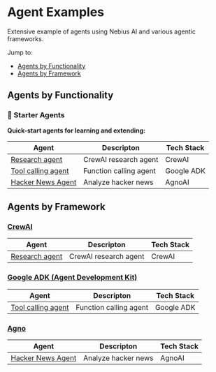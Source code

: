 # Agent Examples

Extensive example of agents using Nebius AI and various agentic frameworks.

Jump to:
- [Agents by Functionality](#agents-by-functionality)
- [Agents by Framework](#agents-by-framework)


## Agents by Functionality

### 🧩 Starter Agents

**Quick-start agents for learning and extending:**

| Agent | Descripton                                          | Tech Stack           |
|-----------|-----------------------------------------------|-----------------------|
| [Research agent](crewai-research-agent)  | CrewAI research agent   | CrewAI | 
| [Tool calling agent](google-adk-tool-calling) | Function calling agent | Google ADK | 
| [Hacker News Agent](agno-hacker-news-agent) | Analyze hacker news | AgnoAI | 


## Agents by Framework

### [CrewAI](https://www.crewai.com/)

| Agent | Descripton                                          | Tech Stack           |
|-----------|-----------------------------------------------|-----------------------|
| [Research agent](crewai-research-agent/)  | CrewAI research agent   | CrewAI | 

### [Google ADK (Agent Development Kit)](https://google.github.io/adk-docs/)

| Agent | Descripton                                          | Tech Stack           |
|-----------|-----------------------------------------------|-----------------------|
| [Tool calling agent](google-adk-tool-calling/) | Function calling agent | Google ADK | 


### [Agno](https://www.agno.com/)

| Agent | Descripton                                          | Tech Stack           |
|-----------|-----------------------------------------------|-----------------------|
| [Hacker News Agent](agno-hacker-news-agent/) | Analyze hacker news | AgnoAI | 